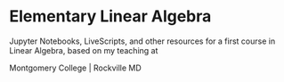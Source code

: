 # Elementary Linear Algebra
Jupyter Notebooks, LiveScripts, and other resources for a first course in Linear Algebra, based on my teaching at 

Montgomery College | Rockville MD
